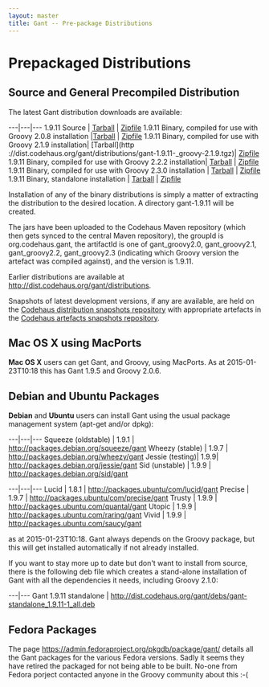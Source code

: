 ```yaml
---
layout: master
title: Gant -- Pre-package Distributions
---
```


# Prepackaged Distributions

## Source and General Precompiled Distribution

The latest Gant distribution downloads are available:

---|---|---
1.9.11 Source | [Tarball](http://dist.codehaus.org/gant/distributions/gant_src-1.9.11.tgz) | [Zipfile](http://dist.codehaus.org/gant/distributions/gant_src-1.9.11.zip)
1.9.11 Binary, compiled for use with Groovy 2.0.8 installation |[Tarball](http://dist.codehaus.org/gant/distributions/gant-1.9.11-_groovy-2.0.8.tgz) | [Zipfile](http://dist.codehaus.org/gant/distributions/gant-1.9.11-_groovy-2.0.8.zip)
1.9.11 Binary, compiled for use with Groovy 2.1.9 installation| [Tarball](http ://dist.codehaus.org/gant/distributions/gant-1.9.11-_groovy-2.1.9.tgz)| [Zipfile](http://dist.codehaus.org/gant/distributions/gant-1.9.11-_groovy-2.1.9.zip)
1.9.11 Binary, compiled for use with Groovy 2.2.2 installation| [Tarball](http://dist.codehaus.org/gant/distributions/gant-1.9.11-_groovy-2.2.2.tgz) | [Zipfile](http://dist.codehaus.org/gant/distributions/gant-1.9.11-_groovy-2.2.2.zip)
1.9.11 Binary, compiled for use with Groovy 2.3.0 installation | [Tarball](http://dist.codehaus.org/gant/distributions/gant-1.9.11-_groovy-2.3.0.tgz) | [Zipfile](http://dist.codehaus.org/gant/distributions/gant-1.9.11-_groovy-2.3.0.zip)
1.9.11 Binary, standalone installation | [Tarball](http://dist.codehaus.org/gant/distributions/gant-1.9.10.tgz) | [Zipfile](http://dist.codehaus.org/gant/distributions/gant-1.9.10.zip)

Installation of any of the binary distributions is simply a matter of extracting the distribution to the
desired location. A directory gant-1.9.11 will be created.

The jars have been uploaded to the Codehaus Maven repository (which then gets synced to the central Maven
repository), the groupId is org.codehaus.gant, the artifactId is one of gant_groovy2.0, gant_groovy2.1,
gant_groovy2.2, gant_groovy2.3 (indicating which Groovy version the artefact was compiled against), and the
version is 1.9.11.

Earlier distributions are available at
<http://dist.codehaus.org/gant/distributions>.

Snapshots of latest development versions, if any are available, are held on the
[Codehaus distribution snapshots repository](http://snapshots.dist.codehaus.org/gant/distributions) with
appropriate artefacts in the
[Codehaus artefacts snapshots repository](http://snapshots.repository.codehaus.org/).

## Mac OS X using MacPorts

**Mac OS X** users can get Gant, and Groovy, using MacPorts. As at 2015-01-23T10:18 this has Gant 1.9.5 and Groovy 2.0.6.


## Debian and Ubuntu Packages

**Debian** and **Ubuntu** users can install Gant using the usual package management system (apt-get and/or dpkg):

---|---|---
Squeeze (oldstable) | 1.9.1 | <http://packages.debian.org/squeeze/gant>
Wheezy (stable) | 1.9.7 | <http://packages.debian.org/wheezy/gant>
Jessie (testing)| 1.9.9| <http://packages.debian.org/jessie/gant>
Sid (unstable) | 1.9.9 | <http://packages.debian.org/sid/gant>

---|---|---
Lucid | 1.8.1 | <http://packages.ubuntu/com/lucid/gant>
Precise | 1.9.7 | <http://packages.ubuntu/com/precise/gant>
Trusty | 1.9.9 | <http://packages.ubuntu.com/quantal/gant>
Utopic | 1.9.9 | <http://packages.ubuntu.com/raring/gant>
Vivid | 1.9.9 | <http://packages.ubuntu.com/saucy/gant>

as at 2015-01-23T10:18. Gant always depends on the Groovy package, but this will get installed
automatically if not already installed.

If you want to stay more up to date but don't want to install from source, there is the following deb file
which creates a stand-alone installation of Gant with all the dependencies it needs, including Groovy 2.1.0:

---|---
Gant 1.9.11 standalone | <http://dist.codehaus.org/gant/debs/gant-standalone_1.9.11-1_all.deb>

## Fedora Packages

The page <https://admin.fedoraproject.org/pkgdb/package/gant/> details all the Gant packages for the
various Fedora versions. Sadly it seems they have retired the packaged for not being able to be
built. No-one from Fedora porject contacted anyone in the Groovy community about this :-(
